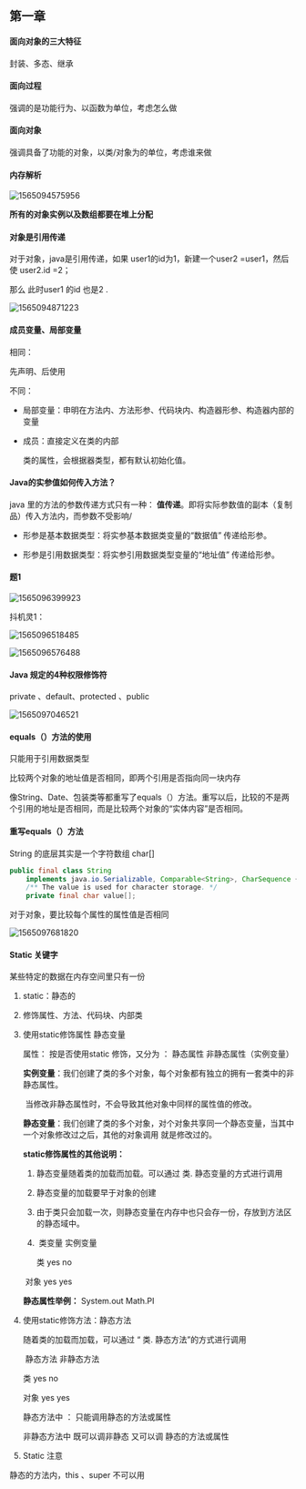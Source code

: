 

## 第一章

#### 面向对象的三大特征

封装、多态、继承

#### 面向过程

强调的是功能行为、以函数为单位，考虑怎么做

#### 面向对象

强调具备了功能的对象，以类/对象为的单位，考虑谁来做

#### 内存解析

![1565094575956](第一章.assets/1565094575956.png)

**所有的对象实例以及数组都要在堆上分配**

#### 对象是引用传递

对于对象，java是引用传递，如果 user1的id为1，新建一个user2 =user1，然后使  user2.id =2；

那么 此时user1 的id 也是2 .

![1565094871223](第一章.assets/1565094871223.png)

#### 成员变量、局部变量

相同：

先声明、后使用

不同：

- 局部变量：申明在方法内、方法形参、代码块内、构造器形参、构造器内部的变量

- 成员：直接定义在类的内部

  类的属性，会根据器类型，都有默认初始化值。

#### Java的实参值如何传入方法？

java 里的方法的参数传递方式只有一种：  **值传递**。即将实际参数值的副本（复制品）传入方法内，而参数不受影响/

- 形参是基本数据类型：将实参基本数据类变量的“数据值” 传递给形参。

- 形参是引用数据类型：将实参引用数据类型变量的“地址值” 传递给形参。



#### 题1

![1565096399923](第一章.assets/1565096399923.png)

  抖机灵1：

![1565096518485](第一章.assets/1565096518485.png)

  ![1565096576488](第一章.assets/1565096576488.png)

  

#### Java 规定的4种权限修饰符

private 、default、protected 、public 

![1565097046521](第一章.assets/1565097046521.png)

#### equals（）方法的使用

只能用于引用数据类型

比较两个对象的地址值是否相同，即两个引用是否指向同一块内存

像String、Date、包装类等都重写了equals（）方法。重写以后，比较的不是两个引用的地址是否相同，而是比较两个对象的“实体内容”是否相同。

#### 重写equals（）方法

String 的底层其实是一个字符数组 char[] 

```java
public final class String
    implements java.io.Serializable, Comparable<String>, CharSequence {
    /** The value is used for character storage. */
    private final char value[];
```



对于对象，要比较每个属性的属性值是否相同

![1565097681820](第一章.assets/1565097681820.png)



#### Static 关键字

某些特定的数据在内存空间里只有一份

1. static：静态的

2. 修饰属性、方法、代码块、内部类

3. 使用static修饰属性    静态变量

   属性： 按是否使用static 修饰，又分为 ： 静态属性  非静态属性（实例变量）

   **实例变量**：我们创建了类的多个对象，每个对象都有独立的拥有一套类中的非静态属性。

   ​				当修改非静态属性时，不会导致其他对象中同样的属性值的修改。

   **静态变量**：我们创建了类的多个对象，对个对象共享同一个静态变量，当其中一个对象修改过之后，其他的对象调用				就是修改过的。

   **static修饰属性的其他说明：**

   1. 静态变量随着类的加载而加载。可以通过  类. 静态变量的方式进行调用

   2. 静态变量的加载要早于对象的创建

   3. 由于类只会加载一次，则静态变量在内存中也只会存一份，存放到方法区的静态域中。

   4. ​     类变量      实例变量

      类     yes          no       

   ​      对象      yes     yes
   
   **静态属性举例：** System.out   Math.PI
   
4. 使用static修饰方法：静态方法

   随着类的加载而加载，可以通过 “ 类. 静态方法”的方式进行调用

   ​        静态方法     非静态方法

   类     yes             no       

   对象      yes          yes

   静态方法中  ： 只能调用静态的方法或属性

   非静态方法中   既可以调非静态   又可以调 静态的方法或属性 
   
5. Static 注意
   
静态的方法内，this   、super 不可以用
   

   

   

   
   
   
   
   
   
   



   









#### 

  

